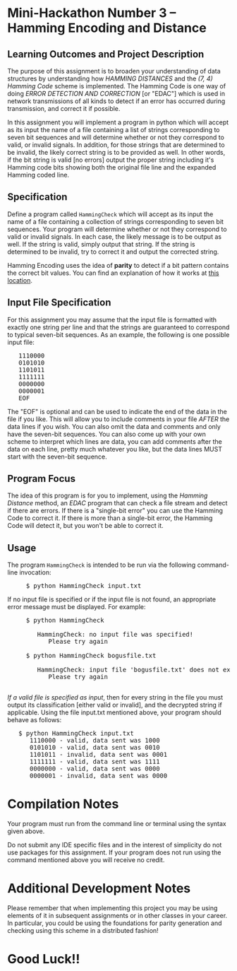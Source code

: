 # Mini-Hackathon Number 3 &ndash; Hamming Encoding and Distance
## Learning Outcomes and Project Description

The purpose of this assignment is to broaden your understanding of data structures by understanding how _HAMMING DISTANCES_ and the _(7, 4) Hamming Code_ scheme is implemented.  The Hamming Code is one way of doing *ERROR DETECTION AND CORRECTION* [or "EDAC"] which is used in network transmissions of all kinds to detect if an error has occurred during transmission, and correct it if possible.

In this assignment you will implement a program in python which will accept as its input the name of a file containing a list of strings corresponding to seven bit sequences and will determine whether or not they correspond to valid, or invalid signals.  In addition, for those strings that are determined to be invalid, the likely correct string is to be provided as well.  In other words, if the bit string is valid [no errors] output the proper string including it's Hamming code bits showing both the original file line and the expanded Hamming coded line.

## Specification

Define a program called <code>HammingCheck</code> which will accept as its input the name of a file containing a collection of strings corresponding to seven bit sequences.  Your program will determine whether or not they correspond to valid or invalid signals.  In each case, the likely message is to be output as well.  If the string is valid, simply output that string.  If the string is determined to be invalid, try to correct it and output the corrected string.

Hamming Encoding uses the idea of **parity** to detect if a bit pattern contains the correct bit values.  You can find an explanation of how it works at [this location](https://www.tutorialspoint.com/hamming-code-for-single-error-correction-double-error-detection).

## Input File Specification

For this assignment you may assume that the input file is formatted with exactly one string per line and that the strings are guaranteed to correspond to typical seven-bit sequences.  As an example, the following is one possible input file:

<pre>
   1110000
   0101010
   1101011
   1111111
   0000000
   0000001
   EOF
</pre>

The "EOF" is optional and can be used to indicate the end of the data in the file if you like.  This will allow you to include comments in your file *AFTER* the data lines if you wish.  You can also omit the data and comments and only have the seven-bit sequences.  You can also come up with your own scheme to interpret
which lines are data, you can add comments after the data on each line, pretty much whatever you like, but the data lines MUST start with the seven-bit sequence.

## Program Focus

The idea of this program is for you to implement, using the *Hamming Distance* method, an *EDAC* program that can check a file stream and detect if there are errors.  If there is a "single-bit error" you can use the Hamming Code to correct it.  If there is more than a single-bit error, the Hamming Code will detect it, but you won't be able to correct it.

## Usage

The program <code>HammingCheck</code> is intended to be run via the following command-line invocation:
<pre>
     $ python HammingCheck input.txt
</pre>

If no input file is specified or if the input file is not found, an appropriate error message must be displayed. For example:
<pre>
     $ python HammingCheck
     
        HammingCheck: no input file was specified!
           Please try again
           
     $ python HammingCheck bogusfile.txt
     
        HammingCheck: input file 'bogusfile.txt' does not exist or cannot be opened.
           Please try again
           
</pre>

*If a valid file is specified as input*, then for every string in the file you must output its classification [either valid or invalid], and the decrypted string if applicable.  Using the file input.txt mentioned above, your program should behave as follows:

<pre>
   $ python HammingCheck input.txt
      1110000 - valid, data sent was 1000
      0101010 - valid, data sent was 0010
      1101011 - invalid, data sent was 0001
      1111111 - valid, data sent was 1111
      0000000 - valid, data sent was 0000
      0000001 - invalid, data sent was 0000
</pre>

# Compilation Notes

Your program must run from the command line or terminal using the syntax given above.

Do not submit any IDE specific files and in the interest of simplicity do not use packages for this assignment.  If your program does not run using the command mentioned above you will receive no credit.

# Additional Development Notes

Please remember that when implementing this project you may be using elements of it in subsequent assignments or in other classes in your career.  In particular, you could be using the foundations for parity generation and checking using this scheme in a distributed fashion!

# Good Luck!!
